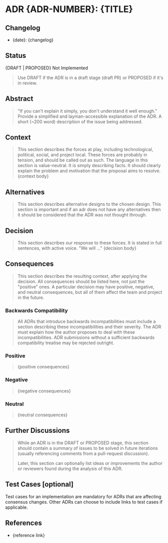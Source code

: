 # ADR {ADR-NUMBER}: {TITLE}

## Changelog

* {date}: {changelog}

## Status

{DRAFT | PROPOSED} Not Implemented

> Use DRAFT if the ADR is in a draft stage (draft PR) or PROPOSED if it's in review.

## Abstract

> "If you can't explain it simply, you don't understand it well enough." Provide
> a simplified and layman-accessible explanation of the ADR.
> A short (~200 word) description of the issue being addressed.

## Context

> This section describes the forces at play, including technological, political,
> social, and project local. These forces are probably in tension, and should be
> called out as such. The language in this section is value-neutral. It is simply
> describing facts. It should clearly explain the problem and motivation that the
> proposal aims to resolve.
> {context body}

## Alternatives

> This section describes alternative designs to the chosen design. This section
> is important and if an adr does not have any alternatives then it should be
> considered that the ADR was not thought through. 

## Decision

> This section describes our response to these forces. It is stated in full
> sentences, with active voice. "We will ..."
> {decision body}

## Consequences

> This section describes the resulting context, after applying the decision. All
> consequences should be listed here, not just the "positive" ones. A particular
> decision may have positive, negative, and neutral consequences, but all of them
> affect the team and project in the future.

### Backwards Compatibility

> All ADRs that introduce backwards incompatibilities must include a section
> describing these incompatibilities and their severity. The ADR must explain
> how the author proposes to deal with these incompatibilities. ADR submissions
> without a sufficient backwards compatibility treatise may be rejected outright.

### Positive

> {positive consequences}

### Negative

> {negative consequences}

### Neutral

> {neutral consequences}

## Further Discussions

> While an ADR is in the DRAFT or PROPOSED stage, this section should contain a
> summary of issues to be solved in future iterations (usually referencing comments
> from a pull-request discussion).
> 
> Later, this section can optionally list ideas or improvements the author or
> reviewers found during the analysis of this ADR.

## Test Cases [optional]

Test cases for an implementation are mandatory for ADRs that are affecting consensus
changes. Other ADRs can choose to include links to test cases if applicable.

## References

* {reference link}
